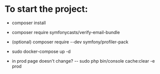 # To start the project:

- composer install
- composer require symfonycasts/verify-email-bundle
- (optional) composer require --dev symfony/profiler-pack
- sudo docker-compose up -d


- in prod page doesn't change? -- sudo php bin/console cache:clear -e prod
